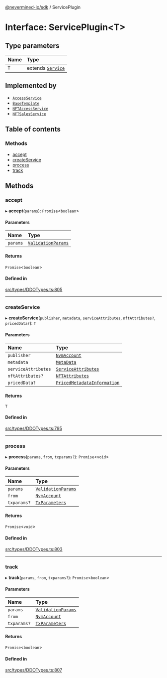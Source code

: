 [@nevermined-io/sdk](../code-reference.md) / ServicePlugin

# Interface: ServicePlugin\<T\>

## Type parameters

| Name | Type |
| :------ | :------ |
| `T` | extends [`Service`](../code-reference.md#service) |

## Implemented by

- [`AccessService`](../classes/AccessService.md)
- [`BaseTemplate`](../classes/BaseTemplate.md)
- [`NFTAccessService`](../classes/NFTAccessService.md)
- [`NFTSalesService`](../classes/NFTSalesService.md)

## Table of contents

### Methods

- [accept](ServicePlugin.md#accept)
- [createService](ServicePlugin.md#createservice)
- [process](ServicePlugin.md#process)
- [track](ServicePlugin.md#track)

## Methods

### accept

▸ **accept**(`params`): `Promise`\<`boolean`\>

#### Parameters

| Name | Type |
| :------ | :------ |
| `params` | [`ValidationParams`](ValidationParams.md) |

#### Returns

`Promise`\<`boolean`\>

#### Defined in

[src/types/DDOTypes.ts:805](https://github.com/nevermined-io/sdk-js/blob/4d0a0baa5afc98578a0eec8d32b14e61f501c376/src/types/DDOTypes.ts#L805)

___

### createService

▸ **createService**(`publisher`, `metadata`, `serviceAttributes`, `nftAttributes?`, `pricedData?`): `T`

#### Parameters

| Name | Type |
| :------ | :------ |
| `publisher` | [`NvmAccount`](../classes/NvmAccount.md) |
| `metadata` | [`MetaData`](MetaData.md) |
| `serviceAttributes` | [`ServiceAttributes`](ServiceAttributes.md) |
| `nftAttributes?` | [`NFTAttributes`](../classes/NFTAttributes.md) |
| `pricedData?` | [`PricedMetadataInformation`](../code-reference.md#pricedmetadatainformation) |

#### Returns

`T`

#### Defined in

[src/types/DDOTypes.ts:795](https://github.com/nevermined-io/sdk-js/blob/4d0a0baa5afc98578a0eec8d32b14e61f501c376/src/types/DDOTypes.ts#L795)

___

### process

▸ **process**(`params`, `from`, `txparams?`): `Promise`\<`void`\>

#### Parameters

| Name | Type |
| :------ | :------ |
| `params` | [`ValidationParams`](ValidationParams.md) |
| `from` | [`NvmAccount`](../classes/NvmAccount.md) |
| `txparams?` | [`TxParameters`](TxParameters.md) |

#### Returns

`Promise`\<`void`\>

#### Defined in

[src/types/DDOTypes.ts:803](https://github.com/nevermined-io/sdk-js/blob/4d0a0baa5afc98578a0eec8d32b14e61f501c376/src/types/DDOTypes.ts#L803)

___

### track

▸ **track**(`params`, `from`, `txparams?`): `Promise`\<`boolean`\>

#### Parameters

| Name | Type |
| :------ | :------ |
| `params` | [`ValidationParams`](ValidationParams.md) |
| `from` | [`NvmAccount`](../classes/NvmAccount.md) |
| `txparams?` | [`TxParameters`](TxParameters.md) |

#### Returns

`Promise`\<`boolean`\>

#### Defined in

[src/types/DDOTypes.ts:807](https://github.com/nevermined-io/sdk-js/blob/4d0a0baa5afc98578a0eec8d32b14e61f501c376/src/types/DDOTypes.ts#L807)
